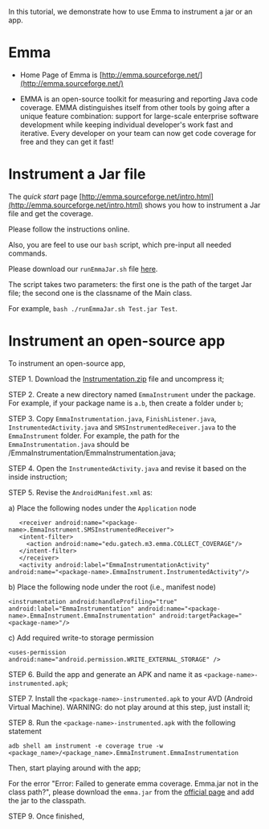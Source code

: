 In this tutorial, we demonstrate how to use Emma to instrument a jar or an app.

# Emma

* Home Page of Emma is [http://emma.sourceforge.net/](http://emma.sourceforge.net/)

* EMMA is an open-source toolkit for measuring and reporting Java code coverage. EMMA distinguishes itself from other tools by going after a unique feature combination: support for large-scale enterprise software development while keeping individual developer's work fast and iterative. Every developer on your team can now get code coverage for free and they can get it fast!

# Instrument a Jar file

The *quick start* page [http://emma.sourceforge.net/intro.html](http://emma.sourceforge.net/intro.html) shows you how to instrument a Jar file and get the coverage.

Please follow the instructions online.

Also, you are feel to use our `bash` script, which pre-input all needed commands.

Please download our `runEmmaJar.sh` file [here](runEmmaJar.sh).

The script takes two parameters: the first one is the path of the target Jar file; the second one is the classname of the Main class.

For example, `bash ./runEmmaJar.sh Test.jar Test`.

# Instrument an open-source app

To instrument an open-source app, 

STEP 1. Download the [Instrumentation.zip](Instrumentation.zip) file and uncompress it;

STEP 2. Create a new directory named `EmmaInstrument` under the package. For example, if your package name is `a.b`, then create a folder under `b`;

STEP 3. Copy `EmmaInstrumentation.java`, `FinishListener.java`, `InstrumentedActivity.java` and `SMSInstrumentedReceiver.java` to the `EmmaInstrument` folder. For example, the path for the `EmmaInstrumentation.java` should be <package-name>/EmmaInstrumentation/EmmaInstrumentation.java;
  
STEP 4. Open the `InstrumentedActivity.java` and revise it based on the inside instruction;

STEP 5. Revise the `AndroidManifest.xml` as:

  a) Place the following nodes under the `Application` node
   
  ```
     <receiver android:name="<package-name>.EmmaInstrument.SMSInstrumentedReceiver">
     <intent-filter>
       <action android:name="edu.gatech.m3.emma.COLLECT_COVERAGE"/>
     </intent-filter>
     </receiver>
     <activity android:label="EmmaInstrumentationActivity" android:name="<package-name>.EmmaInstrument.InstrumentedActivity"/>
  ```
  
  b) Place the following node under the root (i.e., manifest node)
  
  ```
  <instrumentation android:handleProfiling="true" android:label="EmmaInstrumentation" android:name="<package-name>.EmmaInstrument.EmmaInstrumentation" android:targetPackage="<package-name>"/>
  ```
  c) Add required write-to storage permission
  ```
  <uses-permission android:name="android.permission.WRITE_EXTERNAL_STORAGE" />
  ```
  
  
STEP 6. Build the app and generate an APK and name it as `<package-name>-instrumented.apk`;  

STEP 7. Install the `<package-name>-instrumented.apk` to your AVD (Android Virtual Machine). WARNING: do not play around at this step, just install it;

STEP 8. Run the `<package-name>-instrumented.apk` with the following statement

`adb shell am instrument -e coverage true -w <package_name>/<package_name>.EmmaInstrument.EmmaInstrumentation`

Then, start playing around with the app;

For the error "Error: Failed to generate emma coverage. Emma.jar not in the class path?", please download the `emma.jar` from the [official page](http://emma.sourceforge.net/intro.html) and add the jar to the classpath.

STEP 9. Once finished, 
